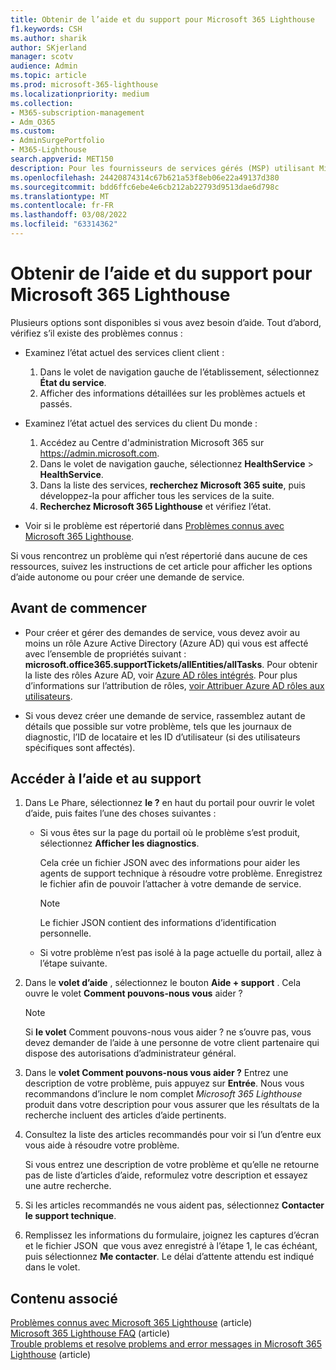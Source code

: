 ```yaml
---
title: Obtenir de l’aide et du support pour Microsoft 365 Lighthouse
f1.keywords: CSH
ms.author: sharik
author: SKjerland
manager: scotv
audience: Admin
ms.topic: article
ms.prod: microsoft-365-lighthouse
ms.localizationpriority: medium
ms.collection:
- M365-subscription-management
- Adm_O365
ms.custom:
- AdminSurgePortfolio
- M365-Lighthouse
search.appverid: MET150
description: Pour les fournisseurs de services gérés (MSP) utilisant Microsoft 365 Lighthouse, découvrez comment obtenir de l’aide et du support.
ms.openlocfilehash: 24420874314c67b621a53f8eb06e22a49137d380
ms.sourcegitcommit: bdd6ffc6ebe4e6cb212ab22793d9513dae6d798c
ms.translationtype: MT
ms.contentlocale: fr-FR
ms.lasthandoff: 03/08/2022
ms.locfileid: "63314362"
---
```

# <a name="get-help-and-support-for-microsoft-365-lighthouse"></a>Obtenir de l’aide et du support pour Microsoft 365 Lighthouse 

Plusieurs options sont disponibles si vous avez besoin d’aide. Tout d’abord, vérifiez s’il existe des problèmes connus :

- Examinez l’état actuel des services client client :

    1. Dans le volet de navigation gauche de l’établissement, sélectionnez **État du service**. 
    2. Afficher des informations détaillées sur les problèmes actuels et passés.

- Examinez l’état actuel des services du client Du monde :

    1. Accédez au Centre d'administration Microsoft 365 sur <a href="https://go.microsoft.com/fwlink/p/?linkid=2024339" target="_blank">https://admin.microsoft.com</a>.
    2. Dans le volet de navigation gauche, sélectionnez **HealthService** >  **HealthService**.
    3. Dans la liste des services, **recherchez Microsoft 365 suite**, puis développez-la pour afficher tous les services de la suite.
    4. **Recherchez Microsoft 365 Lighthouse** et vérifiez l’état.

- Voir si le problème est répertorié dans [Problèmes connus avec Microsoft 365 Lighthouse](/office365/troubleshoot/microsoft-365-lighthouse/lighthouse-known-issues).

Si vous rencontrez un problème qui n’est répertorié dans aucune de ces ressources, suivez les instructions de cet article pour afficher les options d’aide autonome ou pour créer une demande de service.

## <a name="before-you-begin"></a>Avant de commencer

- Pour créer et gérer des demandes de service, vous devez avoir au moins un rôle Azure Active Directory (Azure AD) qui vous est affecté avec l’ensemble de propriétés suivant : **microsoft.office365.supportTickets/allEntities/allTasks**. Pour obtenir la liste des rôles Azure AD, voir [Azure AD rôles intégrés](/azure/active-directory/roles/permissions-reference). Pour plus d’informations sur l’attribution de rôles, [voir Attribuer Azure AD rôles aux utilisateurs](/azure/active-directory/roles/manage-roles-portal).

- Si vous devez créer une demande de service, rassemblez autant de détails que possible sur votre problème, tels que les journaux de diagnostic, l’ID de locataire et les ID d’utilisateur (si des utilisateurs spécifiques sont affectés).

## <a name="access-help-and-support"></a>Accéder à l’aide et au support

1.  Dans Le Phare, sélectionnez **le ?** en haut du portail pour ouvrir le volet d’aide, puis faites l’une des choses suivantes :
    
    -  Si vous êtes sur la page du portail où le problème s’est produit, sélectionnez **Afficher les diagnostics**.

        Cela crée un fichier JSON avec des informations pour aider les agents de support technique à résoudre votre problème. Enregistrez le fichier afin de pouvoir l’attacher à votre demande de service.

        > [!NOTE]
        > Le fichier JSON contient des informations d’identification personnelle.

    -  Si votre problème n’est pas isolé à la page actuelle du portail, allez à l’étape suivante.

2.  Dans le **volet d’aide** , sélectionnez le bouton **Aide + support** . Cela ouvre le volet **Comment pouvons-nous vous** aider ?

    > [!NOTE]
    > Si **le volet** Comment pouvons-nous vous aider ? ne s’ouvre pas, vous devez demander de l’aide à une personne de votre client partenaire qui dispose des autorisations d’administrateur général.

3.  Dans le **volet Comment pouvons-nous vous aider ?** Entrez une description de votre problème, puis appuyez sur **Entrée**. Nous vous recommandons d’inclure le nom complet *Microsoft 365 Lighthouse* produit dans votre description pour vous assurer que les résultats de la recherche incluent des articles d’aide pertinents.

4.  Consultez la liste des articles recommandés pour voir si l’un d’entre eux vous aide à résoudre votre problème.

    Si vous entrez une description de votre problème et qu’elle ne retourne pas de liste d’articles d’aide, reformulez votre description et essayez une autre recherche.

5.  Si les articles recommandés ne vous aident pas, sélectionnez **Contacter le support technique**.

6.  Remplissez les informations du formulaire, joignez les captures d’écran et le fichier JSON&nbsp; que vous avez enregistré à l’étape 1, le cas échéant, puis sélectionnez **Me contacter**. Le délai d’attente attendu est indiqué dans le volet.

## <a name="related-content"></a>Contenu associé

[Problèmes connus avec Microsoft 365 Lighthouse](m365-lighthouse-known-issues.md) (article)\
[Microsoft 365 Lighthouse FAQ](m365-lighthouse-faq.yml) (article)\
[Trouble problems et resolve problems and error messages in Microsoft 365 Lighthouse](m365-lighthouse-troubleshoot.md) (article)